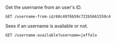 Get the username from an user's ID.

`GET /username-from-id/60c4976b59c722b5661559c4`

Sees if an username is available or not.

`GET /username-available?username=jeffalo`
